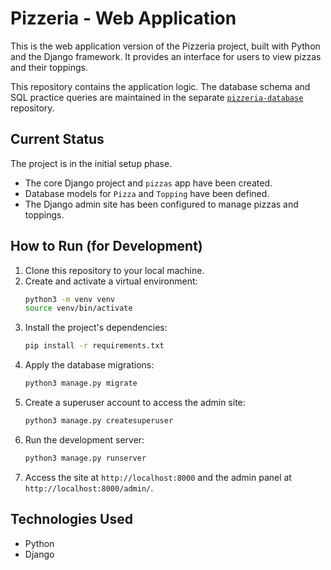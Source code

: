 # Pizzeria - Web Application

This is the web application version of the Pizzeria project, built with Python and the Django framework. It provides an interface for users to view pizzas and their toppings.

This repository contains the application logic. The database schema and SQL practice queries are maintained in the separate [`pizzeria-database`](https://github.com/eloymelo/pizzeria-database) repository.

## Current Status

The project is in the initial setup phase.
* The core Django project and `pizzas` app have been created.
* Database models for `Pizza` and `Topping` have been defined.
* The Django admin site has been configured to manage pizzas and toppings.

## How to Run (for Development)

1.  Clone this repository to your local machine.
2.  Create and activate a virtual environment:
    ```sh
    python3 -m venv venv
    source venv/bin/activate
    ```
3.  Install the project's dependencies:
    ```sh
    pip install -r requirements.txt
    ```
4.  Apply the database migrations:
    ```sh
    python3 manage.py migrate
    ```
5.  Create a superuser account to access the admin site:
    ```sh
    python3 manage.py createsuperuser
    ```
6.  Run the development server:
    ```sh
    python3 manage.py runserver
    ```
7.  Access the site at `http://localhost:8000` and the admin panel at `http://localhost:8000/admin/`.

## Technologies Used

* Python
* Django